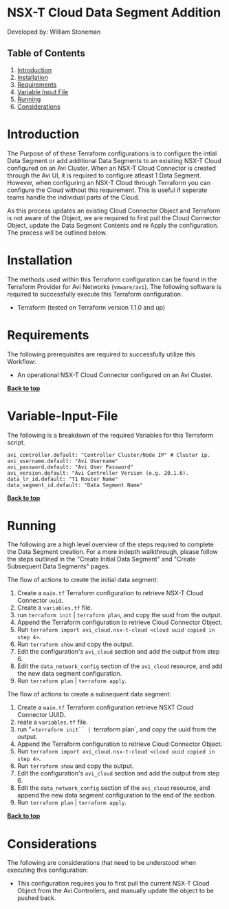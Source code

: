 # NSX-T Cloud Data Segment Addition

Developed by: William Stoneman  

## Table of Contents
1.	[Introduction](#Introduction)
1.	[Installation](#Installation)
1.	[Requirements](#Requirements)
1.	[Variable Input File](#Variable-Input-File)
1.	[Running](#Running)
1.	[Considerations](#Considerations)

# Introduction

The Purpose of of these Terraform configurations is to configure the intial Data Segment or add additional Data Segments to an exisiting NSX-T Cloud configured on an Avi Cluster. When an NSX-T Cloud Connector is created through the Avi UI, it is required to configure atleast 1 Data Segment. However, when configuring an NSX-T Cloud through Terraform you can configure the Cloud without this requirement. This is useful if seperate teams handle the individual parts of the Cloud.

As this process updates an existing Cloud Connector Object and Terraform is not aware of the Object, we are required to first pull the Cloud Connector Object, update the Data Segment Contents and re Apply the configuration. The process will be outlined below.

# Installation

The methods used within this Terraform configuration can be found in the Terraform Provider for Avi Networks (`vmware/avi`). The following software is required to successfully execute this Terraform configuration.

- Terraform (tested on Terraform version 1.1.0 and up)

# Requirements

The following prerequisites are required to successfully utilize this Workflow:

* An operational NSX-T Cloud Connector configured on an Avi Cluster.

**[Back to top](#table-of-contents)**

# Variable-Input-File

The following is a breakdown of the required Variables for this Terraform script.

```hcl
avi_controller.default: "Controller Cluster/Node IP" # Cluster ip.
avi_username.default: "Avi Username"
avi_password.default: "Avi User Password"
avi_version.default: "Avi Controller Version (e.g. 20.1.6).
data_lr_id.default: "T1 Router Name"
data_segment_id.default: "Data Segment Name"
```

**[Back to top](#table-of-contents)**

# Running

The following are a high level overview of the steps required to complete the Data Segment creation. For a more indepth walkthrough, please follow the steps outlined in the "Create Initial Data Segment" and "Create Subsequent Data Segments" pages.

The flow of actions to create the initial data segment:

1.	Create a `main.tf` Terraform configuration to retrieve NSX-T Cloud Connector `uuid`.
2.	Create a `variables.tf` file.
3.	run `terraform init` | `terraform plan`, and copy the uuid from the output.
4.  Append the Terraform configuration to retrieve Cloud Connector Object.
5.  Run `terraform import avi_cloud.nsx-t-cloud <cloud uuid copied in step 4>`.
6.  Run `terraform show` and copy the output.
7.  Edit the configuration's `avi_cloud` section and add the output from step 6.
8.  Edit the `data_network_config` section of the `avi_cloud` resource, and add the new data segment configuration.
9.  Run `terraform plan` | `terraform apply`.

The flow of actions to create a subsequent data segment:

1.	Create a `main.tf` Terraform configuration retrieve NSXT Cloud Connector UUID.
2.	reate a `variables.tf` file.
3.	run "=`terraform init`` | `terraform plan`, and copy the uuid from the output.
4.  Append the Terraform configuration to retrieve Cloud Connector Object.
5.  Run `terraform import avi_cloud.nsx-t-cloud <cloud uuid copied in step 4>`.
6.  Run `terraform show` and copy the output.
7.  Edit the configuration's `avi_cloud` section and add the output from step 6.
8.  Edit the `data_network_config` section of the `avi_cloud` resource, and append the new data segment configuration to the end of the section.
9.  Run `terraform plan` | `terraform apply`.

**[Back to top](#table-of-contents)**

# Considerations

The following are considerations that need to be understood when executing this configuration:

* This configuration requires you to first pull the current NSX-T Cloud Object from the Avi Controllers, and manually update the object to be pushed back.
